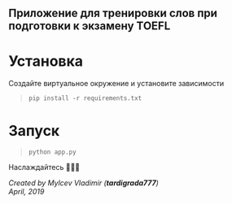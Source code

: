 ## Приложение для тренировки слов при подготовки к экзамену TOEFL

# Установка
Создайте виртуальное окружение и установите зависимости
> `pip install -r requirements.txt`

# Запуск
> `python app.py`

Наслаждайтесь 🎉🎉🎉 

*Created by Mylcev Vladimir (**tardigrada777**)*  
*April, 2019*